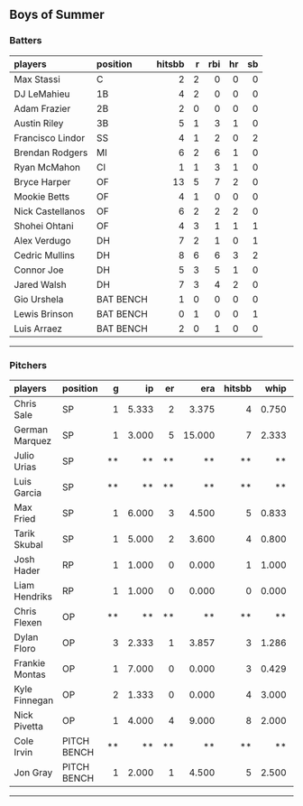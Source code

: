 ## Boys of Summer

### Batters

 
|players          |position  | hitsbb|  r| rbi| hr| sb| 
|:----------------|:---------|------:|--:|---:|--:|--:| 
|Max Stassi       |C         |      2|  2|   0|  0|  0| 
|DJ LeMahieu      |1B        |      4|  2|   0|  0|  0| 
|Adam Frazier     |2B        |      2|  0|   0|  0|  0| 
|Austin Riley     |3B        |      5|  1|   3|  1|  0| 
|Francisco Lindor |SS        |      4|  1|   2|  0|  2| 
|Brendan Rodgers  |MI        |      6|  2|   6|  1|  0| 
|Ryan McMahon     |CI        |      1|  1|   3|  1|  0| 
|Bryce Harper     |OF        |     13|  5|   7|  2|  0| 
|Mookie Betts     |OF        |      4|  1|   0|  0|  0| 
|Nick Castellanos |OF        |      6|  2|   2|  2|  0| 
|Shohei Ohtani    |OF        |      4|  3|   1|  1|  1| 
|Alex Verdugo     |DH        |      7|  2|   1|  0|  1| 
|Cedric Mullins   |DH        |      8|  6|   6|  3|  2| 
|Connor Joe       |DH        |      5|  3|   5|  1|  0| 
|Jared Walsh      |DH        |      7|  3|   4|  2|  0| 
|Gio Urshela      |BAT BENCH |      1|  0|   0|  0|  0| 
|Lewis Brinson    |BAT BENCH |      0|  1|   0|  0|  1| 
|Luis Arraez      |BAT BENCH |      2|  0|   1|  0|  0| 

* * *

### Pitchers

 
|players        |position    |  g|    ip| er|    era| hitsbb|  whip| so|  w| sv| 
|:--------------|:-----------|--:|-----:|--:|------:|------:|-----:|--:|--:|--:| 
|Chris Sale     |SP          |  1| 5.333|  2|  3.375|      4| 0.750|  8|  1|  0| 
|German Marquez |SP          |  1| 3.000|  5| 15.000|      7| 2.333|  3|  0|  0| 
|Julio Urias    |SP          | **|    **| **|     **|     **|    **| **| **| **| 
|Luis Garcia    |SP          | **|    **| **|     **|     **|    **| **| **| **| 
|Max Fried      |SP          |  1| 6.000|  3|  4.500|      5| 0.833|  5|  0|  0| 
|Tarik Skubal   |SP          |  1| 5.000|  2|  3.600|      4| 0.800| 10|  0|  0| 
|Josh Hader     |RP          |  1| 1.000|  0|  0.000|      1| 1.000|  3|  0|  0| 
|Liam Hendriks  |RP          |  1| 1.000|  0|  0.000|      0| 0.000|  2|  0|  0| 
|Chris Flexen   |OP          | **|    **| **|     **|     **|    **| **| **| **| 
|Dylan Floro    |OP          |  3| 2.333|  1|  3.857|      3| 1.286|  2|  1|  2| 
|Frankie Montas |OP          |  1| 7.000|  0|  0.000|      3| 0.429|  6|  1|  0| 
|Kyle Finnegan  |OP          |  2| 1.333|  0|  0.000|      4| 3.000|  0|  0|  1| 
|Nick Pivetta   |OP          |  1| 4.000|  4|  9.000|      8| 2.000|  5|  0|  0| 
|Cole Irvin     |PITCH BENCH | **|    **| **|     **|     **|    **| **| **| **| 
|Jon Gray       |PITCH BENCH |  1| 2.000|  1|  4.500|      5| 2.500|  2|  0|  0| 


* * *


